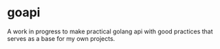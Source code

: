 # goapi

A work in progress to make practical golang api with good practices that serves as a base for my own projects.

